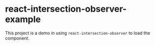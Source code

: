 # react-intersection-observer-example

This project is a demo in using `react-intersection-observer` to load the component.
